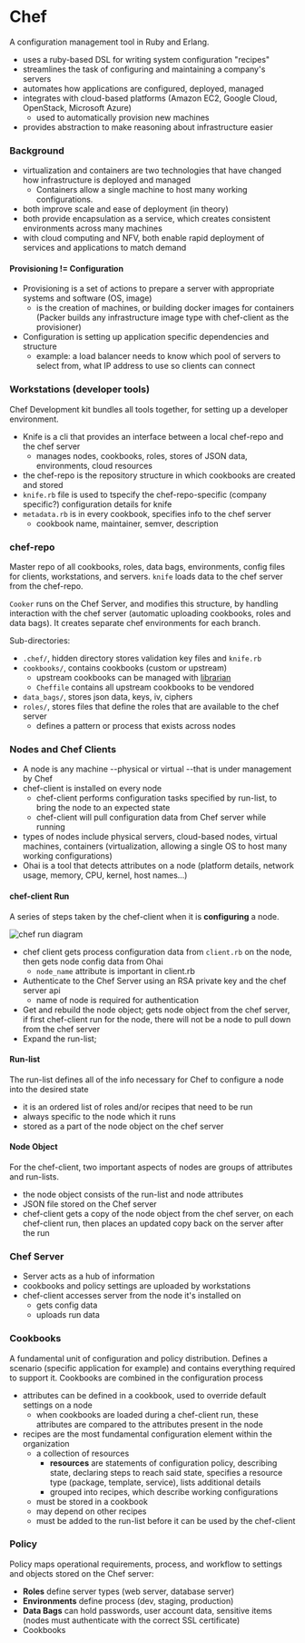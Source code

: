 # Chef
A configuration management tool in Ruby and Erlang. 
- uses a ruby-based DSL for writing system configuration "recipes"
- streamlines the task of configuring and maintaining a company's servers 
- automates how applications are configured, deployed, managed
- integrates with cloud-based platforms (Amazon EC2, Google Cloud, OpenStack, Microsoft Azure)
  - used to automatically provision new machines 
- provides abstraction to make reasoning about infrastructure easier

### Background
- virtualization and containers are two technologies that have changed how infrastructure is deployed and managed
  - Containers allow a single machine to host many working configurations.
- both improve scale and ease of deployment (in theory)
- both provide encapsulation as a service, which creates consistent environments across many machines
- with cloud computing and NFV, both enable rapid deployment of services and applications to match demand

#### Provisioning != Configuration
- Provisioning is a set of actions to prepare a server with appropriate systems and software (OS, image)
  - is the creation of machines, or building docker images for containers (Packer builds any infrastructure image type with chef-client as the provisioner)  
- Configuration is setting up application specific dependencies and structure
  - example: a load balancer needs to know which pool of servers to select from, what IP address to use so clients can connect
 
### Workstations (developer tools)
Chef Development kit bundles all tools together, for setting up a developer environment.
- Knife is a cli that provides an interface between a local chef-repo and the chef server
  - manages nodes, cookbooks, roles, stores of JSON data, environments, cloud resources
- the chef-repo is the repository structure in which cookbooks are created and stored
- `knife.rb` file is used to tspecify the chef-repo-specific (company specific?) configuration details for knife
- `metadata.rb` is in every cookbook, specifies info to the chef server
  - cookbook name, maintainer, semver, description

### chef-repo
Master repo of all cookbooks, roles, data bags, environments, config files for clients, workstations, and servers. `knife` loads data to the chef server from the chef-repo. 

`Cooker` runs on the Chef Server, and modifies this structure, by handling interaction with the chef server (automatic uploading cookbooks, roles and data bags). It creates separate chef environments for each branch.

Sub-directories:
- `.chef/`, hidden directory stores validation key files and `knife.rb`
- `cookbooks/`, contains cookbooks (custom or upstream)
  - upstream cookbooks can be managed with [librarian](https://github.com/applicationsonline/librarian-chef)
  - `Cheffile` contains all upstream cookbooks to be vendored 
- `data_bags/`, stores json data, keys, iv, ciphers
- `roles/`, stores files that define the roles that are available to the chef server
  - defines a pattern or process that exists across nodes

### Nodes and Chef Clients
- A node is any machine --physical or virtual --that is under management by Chef
- chef-client is installed on every node
  - chef-client performs configuration tasks specified by run-list, to bring the node to an expected state
  - chef-client will pull configuration data from Chef server while running
- types of nodes include physical servers, cloud-based nodes, virtual machines, containers (virtualization, allowing a single OS to host many working configurations)
- Ohai is a tool that detects attributes on a node (platform details, network usage, memory, CPU, kernel, host names...)

#### chef-client Run
A series of steps taken by the chef-client when it is **configuring** a node.

![chef run diagram](https://docs.chef.io/_images/chef_run.png)

- chef client gets process configuration data from `client.rb` on the node, then gets node config data from Ohai
  - `node_name` attribute is important in client.rb
- Authenticate to the Chef Server using an RSA private key and the chef server api
  - name of node is required for authentication
- Get and rebuild the node object; gets node object from the chef server, if first chef-client run for the node, there will not be a node to pull down from the chef server 
- Expand the run-list; 

#### Run-list 
The run-list defines all of the info necessary for Chef to configure a node into the desired state
- it is an ordered list of roles and/or recipes that need to be run
- always specific to the node which it runs
- stored as a part of the node object on the chef server

#### Node Object
For the chef-client, two important aspects of nodes are groups of attributes and run-lists. 
- the node object consists of the run-list and node attributes
- JSON file stored on the Chef server 
- chef-client gets a copy of the node object from the chef server, on each chef-client run, then places an updated copy back on the server after the run

### Chef Server
- Server acts as a hub of information
- cookbooks and policy settings are uploaded by workstations
- chef-client accesses server from the node it's installed on
  - gets config data
  - uploads run data

### Cookbooks
A fundamental unit of configuration and policy distribution. Defines a scenario (specific application for example) and contains everything required to support it. Cookbooks are combined in the configuration process
- attributes can be defined in a cookbook, used to override default settings on a node
  - when cookbooks are loaded during a chef-client run, these attributes are compared to the attributes present in the node
- recipes are the most fundamental configuration element within the organization
  - a collection of resources
    - **resources** are statements of configuration policy, describing state, declaring steps to reach said state, specifies a resource type (package, template, service), lists additional details
    - grouped into recipes, which describe working configurations
  - must be stored in a cookbook
  - may depend on other recipes 
  - must be added to the run-list before it can be used by the chef-client

### Policy
Policy maps operational requirements, process, and workflow to settings and objects stored on the Chef server:
- **Roles** define server types (web server, database server)
- **Environments** define process (dev, staging, production)
- **Data Bags** can hold passwords, user account data, sensitive items (nodes must authenticate with the correct SSL certificate)
- Cookbooks
